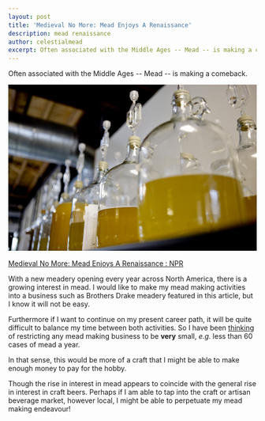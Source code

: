 ```yaml
---
layout: post
title: 'Medieval No More: Mead Enjoys A Renaissance'
description: mead renaissance
author: celestialmead
excerpt: Often associated with the Middle Ages -- Mead -- is making a comeback ...
---
```

Often associated with the Middle Ages -- Mead -- is making a comeback.

![Mead at Brothers Drake meadery](/assets/mead-jugs_custom.jpg)

[Medieval No More: Mead Enjoys A Renaissance : NPR](http://www.npr.org/2011/05/01/135818740/medieval-no-more-mead-enjoys-a-renaissance)

With a new meadery opening every year across North America, there is a growing interest in mead. I would like to make my mead making activities into a business such as Brothers Drake meadery featured in this article, but I know it will not be easy.

Furthermore if I want to continue on my present career path, it will be quite difficult to balance my time between both activities. So I have been [thinking](http://celestialmead.github.io/2010/06/14/mead-made-on-the-cheap) of restricting any mead making business to be **very** small, _e.g._ less than 60 cases of mead a year.

In that sense, this would be more of a craft that I might be able to make enough money to pay for the hobby.

Though the rise in interest in mead appears to coincide with the general rise in interest in craft beers. Perhaps if I am able to tap into the craft or artisan beverage market, however local, I might be able to perpetuate my mead making endeavour!
